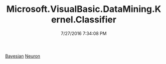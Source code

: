 ﻿---
title: Microsoft.VisualBasic.DataMining.Kernel.Classifier
date: 7/27/2016 7:34:08 PM
---

[Bayesian](T-Microsoft.VisualBasic.DataMining.Kernel.Classifier.Bayesian.html)
[Neuron](T-Microsoft.VisualBasic.DataMining.Kernel.Classifier.Neuron.html)
